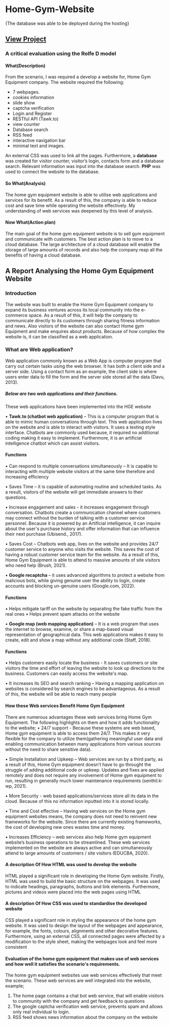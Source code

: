 # Home-Gym-Website
{The database was able to be deployed during the hosting}
## [View Project](https://homegymeq.herokuapp.com/)  

### A critical evaluation using the Rolfe D model
#### What(Description) 
From the scenario, I was required a develop a website for, Home Gym Equipment company. The website required the following:
* 7 webpages.
* cookies information
* slide show
* captcha verification
* Login and Register
* RESTful API (Tawk.to)
* view counter
* Database search
* RSS feed
* interactive navigation bar
* minimal text and images. 

An external CSS was used to link all the pages. Furthermore, a __database__ was created for visitor counter, visitor’s login, contacts form and a database search. Relevant information was input into the database search. __PHP__ was used to connect the website to the database.

#### So What(Analysis)
The home gym equipment website is able to utilise web applications and services for its benefit. As a result of this, the company is able to reduce cost and save time while operating the website effectively. 
My understanding of web services was deepened by this level of analysis.


#### Now What(Action plan)
The main goal of the home gym equipment website is to sell gym equipment and communicate with customers. The best action plan is to move to a cloud database. The large architecture of a cloud database will enable the storage of large amounts of records and also help the company reap all the benefits of having a cloud database.



## A Report Analysing the Home Gym Equipment Website
### Introduction
The website was built to enable the Home Gym Equipment company to expand its business ventures across its local community into the e-commerce space. As a result of this, it will help the company to communicate directly to its customers through sharing fitness information and news. Also visitors of the website can also contact Home gym Equipment and make enquires about products. Because of how complex the website is, it can be classified as a web application.
### What are Web application?
Web application commonly known as a Web App is computer program that carry out certain tasks using the web browser. It has both a client side and a server side. Using a contact form as an example, the client side is where users enter data to fill the form and the server side stored all the data (Davu, 2013). 
##### Below are two web applications and their functions.
These web applications have been implemented into the HGE website

•	__Tawk.to (chatbot web application)__ – This is a computer program that is able to mimic human conversations through text. This web application lives on the website and is able to interact with visitors. It uses a texting style interface. Chatbots are commonly used because, it required no additional coding making it easy to implement. Furthermore, it is an artificial intelligence chatbot which can assist visitors.
#### Functions
•	Can respond to multiple conversations simultaneously – It is capable to interacting with multiple website visitors at the same time therefore and increasing efficiency 

•	Saves Time – it is capable of automating routine and scheduled tasks. As a result, visitors of the website will get immediate answers to their questions.

•	Increase engagement and sales -  it increases engagement through conversation. Chatbots create a communication channel where customers may connect without the burden of talking with a customer service personnel. Because it is powered by an Artificial intelligence, it can inquire about the user's purchase history and offer information that can influence their next purchase (Ubisend., 2017).

•	Saves Cost – Chatbots web app, lives on the website and provides 24/7 customer service to anyone who visits the website. This saves the cost of having a robust customer service team for the website. As a result of this, Home Gym Equipment is able to attend to massive amounts of site visitors who need help (Brush, 2021).

•	__Google recaptcha__ – it uses advanced algorithms to protect a website from malicious bots, while giving genuine user the ability to login, create accounts and blocking un-genuine users (Google.com, 2022).
#### Functions
•	Helps mitigate tariff on the website by separating the fake traffic from the real ones
• Helps prevent spam attacks on the website
 
•	__Google map (web mapping application)__ – It is a web program that uses the internet to browse, examine, or share a map-based visual representation of geographical data. This web applications makes it easy to create, edit and show a map without any additional code (Staff, 2018).
#### Functions
•	Helps customers easily locate the business - It saves customers or site visitors the time and effort of leaving the website to look up directions to the business. Customers can easily access the website's map.

•	It increases its SEO and search ranking – Having a mapping application on websites is considered by search engines to be advantageous. As a result of this, the website will be able to reach many people

#### How these Web services Benefit Home Gym Equipment
There are numerous advantages these web services bring Home Gym Equipment. The following highlights on them and how it adds functionality to the website;
•	24/7 support - Because these systems are web based, Home gym equipment is able to access them 24/7. This makes it very flexible for the company to utilize them(gathering meaningful user data and enabling communication between many applications from various sources without the need to share sensitive data).

•	Simple Installation and Upkeep – Web services are run by a third party, as a result of this, Home Gym equipment doesn’t have to go throught the struggle of adding additional code or upkeep. Updates and fixes are applied remotely and does not require any involvement of Home gym equipment to run, resulting in generally much lower maintenance requirements (senthil.k-wp, 2021).

•	More Security -  web based applications/services store all its data in the cloud. Because of this no information inputted into it is stored locally.


•	Time and Cost effective – Having web services on the Home gym equipment websites means, the company does not need to reinvent new frameworks for the website. Since there are currently existing frameworks, the cost of developing new ones wastes time and money.

•	Increases Efficiency – web services also help Home gym equipment website’s business operations to be streamlined. These web services implemented on the website are always active and can simultaneously attend to large amounts of customers / site visitors (EDUCBA, 2020).

#### A description Of How HTML was used to develop the website
HTML played a significant role in developing the Home Gym website.
Firstly, HTML was used to build the basic structure on the webpages. It was used to indicate headings, paragraphs, buttons and link elements. Furthermore, pictures and videos were placed into the web pages using HTML


#### A description Of How CSS was used to standardise the developed website
CSS played a significant role in styling the appearance of the home gym website. It was used to design the layout of the webpages and appearance, for example, the fonts, colours, alignments and other decorative features.
Furthermore, using an external CSS, all connected pages were affected by a modification to the style sheet, making the webpages look and feel more consistent 

#### Evaluation of the home gym equipment that makes use of web services and how well it satisfies the scenario's requirements.
The home gym equipment websites use web services effectively that meet the scenario. These web services are well integrated into the website, example;
1.	The home page contains a chat bot web service, that will enable visitors to community with the company and get feedback to questions
2.	The google captcha verification web service, prevents spam and allows only real individual to login.
3.	RSS feed shows news information about the company on the website


